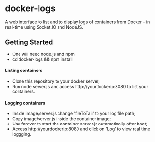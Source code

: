 # docker-logs
A web interface to list and to display logs of containers from Docker - in real-time using Socket.IO and NodeJS.

## Getting Started

- One will need node.js and npm
- cd docker-logs && npm install 

#### Listing containers

- Clone this repository to your docker server;
- Run node server.js and access http://yourdockerip:8080 to list your containers.

#### Logging containers

- Inside image/server.js change 'fileToTail' to your log file path;
- Copy image/server.js inside the container image;
- Use forever to start the container server.js automatically after boot;
- Access http://yourdockerip:8080 and click on 'Log' to view real time loggging.

